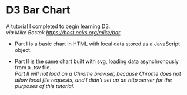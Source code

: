 # D3 Bar Chart
A tutorial I completed to begin learning D3.  
*via Mike Bostok https://bost.ocks.org/mike/bar*

- Part I is a basic chart in HTML with local data stored as a JavaScript object.

- Part II is the same chart built with svg, loading data asynchronously from a .tsv file.  
  *Part II will not load on a Chrome browser, because Chrome does not allow local file requests, and I didn't set up an http server for the purposes of this tutorial.*
